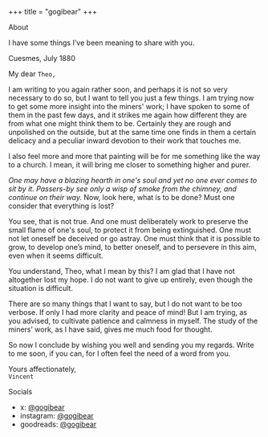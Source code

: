 +++
title = "gogibear"
+++

<div class="section">
<div class="section-title">About</div>

I have some things I've been meaning to share with you.

</div>

<div class="section">
<div class="section-title">Cuesmes, July 1880</div>

My dear `Theo,`

I am writing to you again rather soon, and perhaps it is not so very necessary to do so, but I want to tell you just a few things. I am trying now to get some more insight into the miners' work; I have spoken to some of them in the past few days, and it strikes me again how different they are from what one might think them to be. Certainly they are rough and unpolished on the outside, but at the same time one finds in them a certain delicacy and a peculiar inward devotion to their work that touches me.

I also feel more and more that painting will be for me something like the way to a church. I mean, it will bring me closer to something higher and purer.

*One may have a blazing hearth in one's soul and yet no one ever comes to sit by it. Passers-by see only a wisp of smoke from the chimney, and continue on their way.* Now, look here, what is to be done? Must one consider that everything is lost?

You see, that is not true. And one must deliberately work to preserve the small flame of one's soul, to protect it from being extinguished. One must not let oneself be deceived or go astray. One must think that it is possible to grow, to develop one’s mind, to better oneself, and to persevere in this aim, even when it seems difficult.

You understand, Theo, what I mean by this? I am glad that I have not altogether lost my hope. I do not want to give up entirely, even though the situation is difficult.

There are so many things that I want to say, but I do not want to be too verbose. If only I had more clarity and peace of mind! But I am trying, as you advised, to cultivate patience and calmness in myself. The study of the miners’ work, as I have said, gives me much food for thought.

So now I conclude by wishing you well and sending you my regards. Write to me soon, if you can, for I often feel the need of a word from you.

Yours affectionately,<br>
`Vincent`

</div>

<!-- <div class="section">
<div class="section-title">A Love Like That</div>

*Now I keep filling up my cup,*<br>
*until it spills over.*<br>

*Before,*<br>
*I kept buying bigger cups.*<br>

*It's made all the difference.*<br>

</div>

<div class="section">
<div class="section-title">Masque Off</div>

*Was I deceived, or did a sable cloud<br>
Turn forth her silver lining on the night?<br>
I did not err; there does a sable cloud<br>
Turn forth her silver lining on the night,<br>
And casts a gleam over this tufted grove.<br>*

`John Milton`

</div> -->

<div class="section">
<div class="section-title">Socials</div>

- x: [@gogibear](https://x.com/gogibear)
- instagram: [@gogibear](https://instagram.com/gogibear)
- goodreads: [@gogibear](https://goodreads.com/gogibear)

</div>
